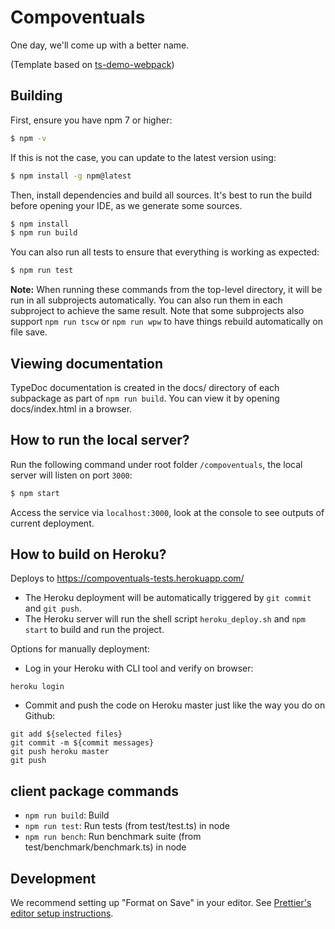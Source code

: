 # Compoventuals

One day, we'll come up with a better name.

(Template based on [ts-demo-webpack](https://github.com/rauschma/ts-demo-webpack))

## Building

First, ensure you have npm 7 or higher:

```bash
$ npm -v
```

If this is not the case, you can update to the latest version using:

```bash
$ npm install -g npm@latest
```

Then, install dependencies and build all sources.
It's best to run the build before opening your IDE, as we generate some sources.

```bash
$ npm install
$ npm run build
```

You can also run all tests to ensure that everything is working as expected:

```bash
$ npm run test
```

**Note:**
When running these commands from the top-level directory, it will be run in all subprojects automatically.
You can also run them in each subproject to achieve the same result.
Note that some subprojects also support `npm run tscw` or `npm run wpw` to have things rebuild automatically on file save.

## Viewing documentation

TypeDoc documentation is created in the docs/ directory of each subpackage as part of `npm run build`. You can view it by opening docs/index.html in a browser.

## How to run the local server?

Run the following command under root folder `/compoventuals`, the local server will listen on port `3000`:
```bash
$ npm start
```

Access the service via `localhost:3000`, look at the console to see outputs of current deployment.

## How to build on Heroku?

Deploys to https://compoventuals-tests.herokuapp.com/

* The Heroku deployment will be automatically triggered by `git commit` and `git push`.
* The Heroku server will run the shell script `heroku_deploy.sh` and `npm start` to build and run the project.

Options for manually deployment:

* Log in your Heroku with CLI tool and verify on browser:

```
heroku login
```

* Commit and push the code on Heroku master just like the way you do on Github:

```
git add ${selected files}
git commit -m ${commit messages}
git push heroku master
git push
```

## client package commands

* `npm run build`: Build
* `npm run test`: Run tests (from test/test.ts) in node
* `npm run bench`: Run benchmark suite (from test/benchmark/benchmark.ts) in node

## Development

We recommend setting up "Format on Save" in your editor.
See [Prettier's editor setup instructions](https://prettier.io/docs/en/editors.html).
